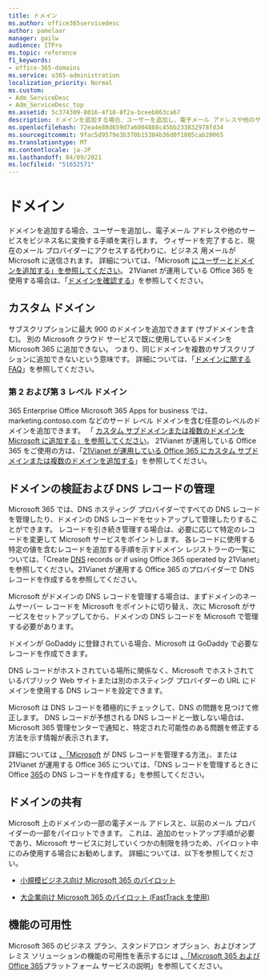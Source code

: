 ```yaml
---
title: ドメイン
ms.author: office365servicedesc
author: pamelaar
manager: gailw
audience: ITPro
ms.topic: reference
f1_keywords:
- office-365-domains
ms.service: o365-administration
localization_priority: Normal
ms.custom:
- Adm_ServiceDesc
- Adm_ServiceDesc_top
ms.assetid: 5c374309-8016-4f18-8f2a-bceeb863ca67
description: ドメインを追加する場合、ユーザーを追加し、電子メール アドレスや他のサービスをビジネス名に変換する手順を実行します。 ウィザードを完了すると、現在のメール プロバイダーにアクセスする代わりに、ビジネス 用メールが Microsoft に送信されます。 詳細については、「Add your users and domains to Microsoft」を参照してください。 21Vianet が運用している Office 365 を使用する場合は、「ドメインを確認する」を参照してください。
ms.openlocfilehash: 72ea4e88d659d7a6004888c45bb233832978fd34
ms.sourcegitcommit: 9fac5d9579e3b370b15384b36d0f1805cab20065
ms.translationtype: MT
ms.contentlocale: ja-JP
ms.lasthandoff: 04/09/2021
ms.locfileid: "51652571"
---
```

# <a name="domains"></a>ドメイン

ドメインを追加する場合、ユーザーを追加し、電子メール アドレスや他のサービスをビジネス名に変換する手順を実行します。 ウィザードを完了すると、現在のメール プロバイダーにアクセスする代わりに、ビジネス 用メールが Microsoft に送信されます。 詳細については、「Microsoft [にユーザーとドメインを追加する」を参照してください](https://support.office.com/article/6383f56d-3d09-4dcb-9b41-b5f5a5efd611)。 21Vianet が運用している Office 365 を使用する場合は、「[ドメインを確認する](/office365/admin/setup/add-domain)」を参照してください。
  
## <a name="custom-domains"></a>カスタム ドメイン

サブスクリプションに最大 900 のドメインを追加できます (サブドメインを含む)。 別の Microsoft クラウド サービスで既に使用しているドメインを Microsoft 365 に追加できない。 つまり、同じドメインを複数のサブスクリプションに追加できないという意味です。 詳細については、「[ドメインに関する FAQ](https://support.office.com/article/Domains-FAQ-1272bad0-4bd4-4796-8005-67d6fb3afc5a)」を参照してください。
  
### <a name="second-and-third-level-domains"></a>第 2 および第 3 レベル ドメイン

365 Enterprise Office Microsoft 365 Apps for business では、marketing.contoso.com などのサード レベル ドメインを含む任意のレベルのドメインを追加できます。 「 [カスタム サブドメインまたは複数のドメインを Microsoft に追加する」を参照してください](/office365/admin/setup/domains-faq)。 21Vianet が運用している Office 365 をご使用の方は、「[21Vianet が運用している Office 365 にカスタム サブドメインまたは複数のドメインを追加する](/office365/admin/setup/domains-faq)」を参照してください。
  
## <a name="domain-verification-and-managing-dns-records"></a>ドメインの検証および DNS レコードの管理

Microsoft 365 では、DNS ホスティング プロバイダーですべての DNS レコードを管理したり、ドメインの DNS レコードをセットアップして管理したりすることができます。 レコードを引き続き管理する場合は、必要に応じて特定のレコードを変更して Microsoft サービスをポイントします。 各レコードに使用する特定の値を含むレコードを追加する手順を示すドメイン レジストラーの一覧については、「Create [DNS](/office365/admin/get-help-with-domains/create-dns-records-at-any-dns-hosting-provider) records or if using Office 365 operated by 21Vianet」を参照してください。21Vianet が運用する Office 365 のプロバイダーで DNS レコードを作成するを参照してください。 
  
Microsoft がドメインの DNS レコードを管理する場合は、まずドメインのネームサーバー レコードを Microsoft をポイントに切り替え、次に Microsoft がサービスをセットアップしてから、ドメインの DNS レコードを Microsoft で管理する必要があります。
  
ドメインが GoDaddy に登録されている場合、Microsoft は GoDaddy で必要なレコードを作成できます。 
  
DNS レコードがホストされている場所に関係なく、Microsoft でホストされているパブリック Web サイトまたは別のホスティング プロバイダーの URL にドメインを使用する DNS レコードを設定できます。 
  
Microsoft は DNS レコードを積極的にチェックして、DNS の問題を見つけて修正します。 DNS レコードが予想される DNS レコードと一致しない場合は、Microsoft 365 管理センターで通知と、特定された可能性のある問題を修正する方法を示す情報が表示されます。
  
詳細については [、「Microsoft](/office365/admin/setup/domains-faq) が DNS レコードを管理する方法」、または 21Vianet が運用する Office 365 については、「DNS レコードを管理するときに Office [365](/office365/admin/services-in-china/create-dns-records-when-you-manage-your-dns-records)の DNS レコードを作成する」を参照してください。
  
## <a name="sharing-a-domain"></a>ドメインの共有

Microsoft 上のドメインの一部の電子メール アドレスと、以前のメール プロバイダーの一部をパイロットできます。 これは、追加のセットアップ手順が必要であり、Microsoft サービスに対していくつかの制限を持つため、パイロット中にのみ使用する場合にお勧めします。 詳細については、以下を参照してください。
  
- [小規模ビジネス向け Microsoft 365 のパイロット](https://support.office.com/article/39cee536-6a03-40cf-b9c1-f301bb6001d7)
    
- [大企業向け Microsoft 365 のパイロット (FastTrack を使用)](https://fasttrack.office.com/onboard)
    
## <a name="feature-availability"></a>機能の可用性

Microsoft 365 のビジネス プラン、スタンドアロン オプション、およびオンプレミス ソリューションの機能の可用性を表示するには [、「Microsoft 365 および Office 365](office-365-platform-service-description.md)プラットフォーム サービスの説明」を参照してください。

